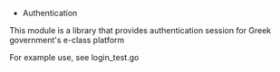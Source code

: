 * Authentication

This module is a library that provides authentication session for Greek government's e-class platform

For example use, see login_test.go
